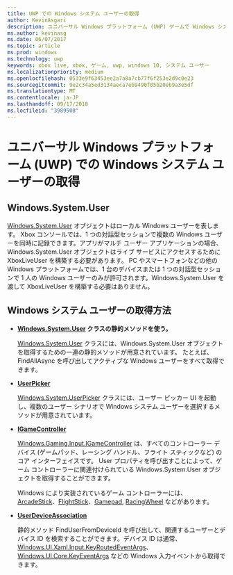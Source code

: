 ```yaml
---
title: UWP での Windows システム ユーザーの取得
author: KevinAsgari
description: ユニバーサル Windows プラットフォーム (UWP) ゲームで Windows システム ユーザーを取得する方法について説明します。
ms.author: kevinasg
ms.date: 06/07/2017
ms.topic: article
ms.prod: windows
ms.technology: uwp
keywords: xbox live, xbox, ゲーム, uwp, windows 10, システム ユーザー
ms.localizationpriority: medium
ms.openlocfilehash: 0533e9f63453ee2a7a8a7cb77f6f253e2d9c0e23
ms.sourcegitcommit: 9e2c34a5ed3134aeca7eb9490f05b20eb9a3e5df
ms.translationtype: MT
ms.contentlocale: ja-JP
ms.lasthandoff: 09/17/2018
ms.locfileid: "3989508"
---
```

# <a name="retrieving-the-windows-system-user-in-a-universal-windows-platform-uwp-title"></a>ユニバーサル Windows プラットフォーム (UWP) での Windows システム ユーザーの取得

## <a name="windowssystemuser"></a>Windows.System.User

[Windows.System.User](https://docs.microsoft.com/en-us/uwp/api/windows.system.user) オブジェクトはローカル Windows ユーザーを表します。 Xbox コンソールでは、1 つの対話型セッションで複数の Windows ユーザーを同時に記録できます。アプリがマルチ ユーザー アプリケーションの場合、Windows.System.User オブジェクトはライブ サービスにアクセスするために XboxLiveUser を構築する必要があります。 PC やスマートフォンなどの他の Windows プラットフォームでは、1 台のデバイスまたは 1 つの対話型セッションで 1 人の Windows ユーザーのみが許可されます。Windows.System.User を渡して XboxLiveUser を構築する必要はありません。

## <a name="ways-to-retrieve-windows-system-user"></a>Windows システム ユーザーの取得方法

* **[Windows.System.User](https://docs.microsoft.com/en-us/uwp/api/windows.system.user) クラスの静的メソッドを使う。**

  [Windows.System.User](https://docs.microsoft.com/en-us/uwp/api/windows.system.user) クラスには、Windows.System.User オブジェクトを取得するための一連の静的メソッドが用意されています。 たとえば、FindAllAsync を呼び出してアクティブな Windows ユーザーをすべて取得できます。

* **[UserPicker](https://docs.microsoft.com/en-us/uwp/api/windows.system.userpicker)**

  [Windows.System.UserPicker](https://docs.microsoft.com/en-us/uwp/api/windows.system.userpicker) クラスには、ユーザー ピッカー UI を起動し、複数のユーザー シナリオで Windows システム ユーザーを選択するメソッドが用意されています。

* **[IGameController](https://docs.microsoft.com/en-us/uwp/api/windows.gaming.input.igamecontroller)**

  [Windows.Gaming.Input.IGameController](https://docs.microsoft.com/en-us/uwp/api/windows.gaming.input.igamecontroller) は、すべてのコントローラー デバイス (ゲームパッド、レーシング ハンドル、フライト スティックなど) のコア インターフェイスです。 User プロパティを呼び出すことによって、ゲーム コントローラーに関連付けられている Windows.System.User オブジェクトを取得することができます。  

  Windows により実装されているゲーム コントローラーには、[ArcadeStick](https://docs.microsoft.com/en-us/uwp/api/windows.gaming.input.arcadestick)、[FlightStick](https://docs.microsoft.com/en-us/uwp/api/windows.gaming.input.flightstick)、[Gamepad](https://docs.microsoft.com/en-us/uwp/api/windows.gaming.input.gamepad), [RacingWheel](https://docs.microsoft.com/en-us/uwp/api/windows.gaming.input.racingwheel) などがあります。

* **[UserDeviceAssociation](https://docs.microsoft.com/en-us/uwp/api/windows.system.userdeviceassociation)**

  静的メソッド FindUserFromDeviceId を呼び出して、関連するユーザーとデバイス ID を検索することができます。デバイス ID は通常、[Windows.UI.Xaml.Input.KeyRoutedEventArgs](https://docs.microsoft.com/en-us/uwp/api/Windows.UI.Xaml.Input.KeyRoutedEventArgs)、[Windows.UI.Core.KeyEventArgs](https://docs.microsoft.com/en-us/uwp/api/windows.ui.core.keyeventargs) などの Windows 入力イベントから取得できます。
